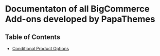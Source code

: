 # Documentaton of all BigCommerce Add-ons developed by PapaThemes

## Table of Contents

- [Conditional Product Options](conditional-product-options.md)